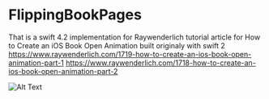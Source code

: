 # FlippingBookPages

That is a swift 4.2 implementation for Raywenderlich tutorial article for How to Create an iOS Book Open Animation built 
originaly with swift 2
https://www.raywenderlich.com/1719-how-to-create-an-ios-book-open-animation-part-1
https://www.raywenderlich.com/1718-how-to-create-an-ios-book-open-animation-part-2

![Alt Text](https://media.giphy.com/media/daULImZeyUFscd6wsL/giphy.gif)

